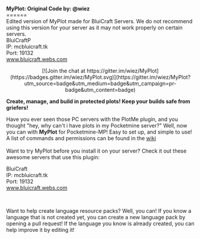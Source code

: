 **MyPlot: Original Code by: @wiez**<br>
======<br>
Edited version of MyPlot made for BluiCraft Servers. We do not recommend using this version for your server as it may not work properly on certain servers. <br>
BluiCraftP<br>
IP: mcbluicraft.tk<br>
Port: 19132<br>
www.bluicraft.webs.com<br>
<center>
[![Join the chat at https://gitter.im/wiez/MyPlot](https://badges.gitter.im/wiez/MyPlot.svg)](https://gitter.im/wiez/MyPlot?utm_source=badge&utm_medium=badge&utm_campaign=pr-badge&utm_content=badge)
</center>


**Create, manage, and build in protected plots! Keep your builds safe from griefers!**

Have you ever seen those PC servers with the PlotMe plugin, and you thought "hey, why can't i have plots in my Pocketmine server?" Well, now you can with **MyPlot** for Pocketmine-MP! Easy to set up, and simple to use!
</br>
A list of commands and permissions can be found in the [wiki](https://github.com/wiez/MyPlot/wiki)
</br>
</br>
Want to try MyPlot before you install it on your server? Check it out these awesome servers that use this plugin:
<br>

BluiCraft<br>
IP: mcbluicraft.tk<br>
Port: 19132<br>
www.bluicraft.webs.com


</br>

Want to help create language resource packs? Well, you can! If you know a language that is not created yet, you can create a new language pack by opening a pull request! If the language you know is already created, you can help improve it by editing it!
